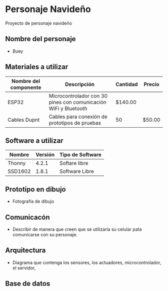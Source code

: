 # Personaje Navideño
Proyecto de personaje navideño
## Nombre del personaje
- Buey

## Materiales a utilizar

|Nombre del componente | Descripción | Cantidad | Precio |
|-|-|-|-|
|ESP32|Microcontrolador con 30 pines con comunicación WiFi y Bluetooth|$140.00|
|Cables Dupnt|Cables para conexión de prototipos de pruebas|50|$50.00|

## Software a utilizar
|Nombre|Versión|Tipo de Software|
|-|-|-|
|Thonny|4.2.1|Softare libre|
|SSD1602|1.8.1|Software Libre|

## Prototipo en dibujo
- Fotografía de dibujo
## Comunicacón
- Describir de manera que creen que se utilizaría su celular pata comunicarse con su personaje.
## Arquitectura
- Diagrama que contenga los sensores, los actuadores, microcontrolador, el servidor,
## Base de datos

